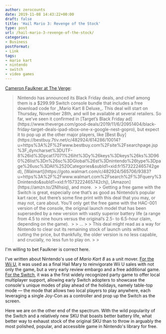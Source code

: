 ```yaml
---
author: zerocounts
date: 2019-11-08 14:43:22+00:00
draft: false
title: 'Hail Mario 3: Revenge of the Stock'
type: post
url: /hail-mario-3-revenge-of-the-stock/
categories:
- Business
postFormat:
- Link
tags:
- mario kart
- nintendo
- switch
- video games
---
```





[Cameron Faulkner at The Verge](https://www.theverge.com/good-deals/2019/11/7/20951789/nintendo-switch-deal-console-mario-kart-8-black-friday-deluxe-joy-con-games):







<blockquote>Nintendo has announced its Black Friday deals, and chief among them is a $299.99 Switch console bundle that includes a free download code for _Mario Kart 8 Deluxe_. This deal will start on Thursday, November 28th, and will be available at several retailers. So far, we’ve seen it confirmed in [Target’s Black Friday ad](https://www.theverge.com/good-deals/2019/11/6/20951404/black-friday-target-deals-ipad-xbox-one-x-google-nest-gopro), but expect it to pop up at the other major players, like [Best Buy](https://bestbuy.7tiv.net/c/482924/614286/10014?u=https%3A%2F%2Fwww.bestbuy.com%2Fsite%2Fsearchpage.jsp%3F_dyncharset%3DUTF-8%26id%3Dpcat17071%26iht%3Dy%26keys%3Dkeys%26ks%3D960%26list%3Dn%26sc%3DGlobal%26st%3Dnintendo%26type%3Dpage%26usc%3DAll%2520Categories&subId1=xid:fr1573222465742ged), [Walmart](https://goto.walmart.com/c/482924/565706/9383?u=https%3A%2F%2Fwww.walmart.com%2Fsearch%2F%3Fquery%3Dnintendo&subId1=xid:fr1573222465742chj), [Amazon](https://amzn.to/2Nlhsiq), and more. 
> 
>   
Getting a free game with the Switch is great, especially one that’s as good as Nintendo’s popular kart racer, but there’s some fine print with this deal that you may, or may not, care about. You’ll only get the free game with the HAC-001 version of the console, the original launch model that has been superseded by a new version with vastly superior battery life (a range from 4.5 to nine hours versus the original’s 2.5- to 6.5-hour claim, depending on the game). 
> 
>   
…
> 
>   
This deal might read as a way for Nintendo to clear out its remaining stock of launch units without cutting the price, but thankfully, the older version is no less capable, and crucially, no less fun to play on.
> 
> </blockquote>







I'm willing to bet Faulkner is correct here.







I've written about Nintendo's use of _Mario Kart 8_ as a unit mover. [For the Wii U](https://www.zerocounts.net/hail-mario/), it was used as a final Hail Mary to reinvigorate Wii U sales with not only the game, but a very early review embargo and a free additional game. [For the Switch](https://www.zerocounts.net/hail-mario-2-electrodrome-boogaloo/), it was a the first widely recognized party game to offer local multiplayer support, allowing early Switch adopters to showcase the console's unique modes of play ahead of the holidays, namely table-top mode — the mode that allows two local players to play anywhere, each leveraging a single Joy-Con as a controller and prop up the Switch as the screen.







Here we are on the other end of the spectrum. With the wild popularity of the Switch and a relatively new SKU that boasts better battery life, what better way to exhaust stock of the original SKU than to throw in arguably the most polished, popular, and accessible game in Nintendo's library for free.



